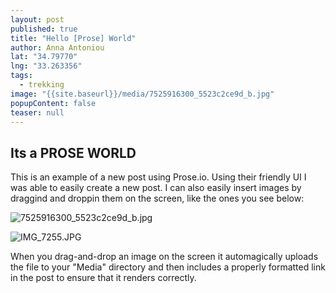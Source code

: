 ```yaml
---
layout: post
published: true
title: "Hello [Prose] World"
author: Anna Antoniou
lat: "34.79770"
lng: "33.263356"
tags: 
  - trekking
image: "{{site.baseurl}}/media/7525916300_5523c2ce9d_b.jpg"
popupContent: false
teaser: null
---
```





## Its a PROSE WORLD
 
This is an example of a new post using Prose.io. Using their friendly UI I was able to easily create a new post. I can also easily insert images by draggind and droppin them on the screen, like the ones you see below:
 
![7525916300_5523c2ce9d_b.jpg]({{site.baseurl}}/media/7525916300_5523c2ce9d_b.jpg)
 
![IMG_7255.JPG]({{site.baseurl}}/_posts/IMG_7255.JPG)
 
When you drag-and-drop an image on the screen it automagically uploads the file to your "Media" directory and then includes a properly formatted link in the post to ensure that it renders correctly.
